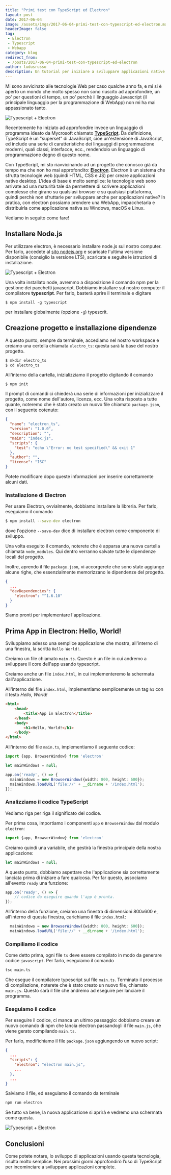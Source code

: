 ```yaml
---
title: "Primi test con TypeScript ed Electron"
layout: post
date: 2017-06-04
image: /assets/imgs/2017-06-04-primi-test-con-typescript-ed-electron.markdown/ts_elec.png
headerImage: false
tag:
 - Electron
 - Typescript
 - Webapp
category: blog
redirect_from:
 - /posts/2017-06-04-primi-test-con-typescript-ed-electron
author: ludusrusso
description: Un tutorial per iniziare a sviluppare applicazioni native desktop usando tecnologi Web ed il nuovo linguaggio di programmazione Typescript
---
```


Mi sono avvicinato alle tecnologie Web per caso qualche anno fa, e mi si è aperto un mondo che molto spesso non sono riuscito ad approfondire, un po' per questioni di tempo, un po' perchè il linguaggio Javascript (il principale linguaggio per la programmazione di WebApp) non mi ha mai appassionato tanto.

![Typescript + Electron](/assets/imgs/2017-06-04-primi-test-con-typescript-ed-electron.markdown/ts_elec.png)

Recentemente ho iniziato ad approfondire invece un linguaggio di programma ideato da Mycrosoft chiamato [**TypeScript**](https://www.typescriptlang.org/). Da definizione, TypeScript è un "superset" di JavaScript, cioè un'estensione di JavaScript, ed include una serie di caratteristiche dei linguaggi di programmazione moderni, quali classi, interfacce, ecc., rendendolo un linguaggio di programmazione degno di questo nome.

Con TypeScript, mi sto riavvicinando ad un progetto che conosco già da tempo ma che non ho mai approfondito: [**Electron**](https://electron.atom.io/). Electron è un sistema che sfrutta tecnologie web (quindi HTML, CSS e JS) per creare applicazioni native desktop. L'idea di base è molto semplice: le tecnologie web sono arrivate ad una maturità tale da permettere di scrivere applicazioni complesse che girano su qualsiasi browser e su qualsiasi piattaforma, quindi perchè non sfruttarle per sviluppare anche per applicazioni native? In pratica, con electron possiamo prendere una WebApp, impacchetarla e distribuirla come applicazione nativa su Windows, macOS e Linux.

Vediamo in seguito come fare!

## Installare Node.js

Per utilizzare electron, è necessario installare node.js sul nostro computer. Per farlo, accedete al [sito nodejs.org](https://nodejs.org/it/) e scaricate l'ultima versione disponibile (consiglio la versione LTS), scaricate e seguite le istruzioni di installazione.

![Typescript + Electron](/assets/imgs/2017-06-04-primi-test-con-typescript-ed-electron.markdown/node.png)


Una volta installato node, avremmo a disposizione il comando npm per la gestione dei pacchetti javascript. Dobbiamo installare sul nostro computer il compilatore **typescript**. Per farlo, basterà aprire il terminale e digitare

```
$ npm install -g typescript
```

per installare globalmente (opzione `-g`) typescrit.

## Creazione progetto e installazione dipendenze

A questo punto, sempre da terminale, accediamo nel nostro workspace e creiamo una certella chiamata `electro_ts`: questa sarà la base del nostro progetto.

```bash
$ mkdir electro_ts
$ cd electro_ts
```

All'interno della cartella, inizializziamo il progetto digitando il comando

```
$ npm init
```

Il prompt di comandi ci chiederà una serie di informazioni per inizializzare il progetto, come nome dell'autore, licenza, ecc. Una volta risposto a tutte quante, noteremo che è stato creato un nuovo file chiamato `package.json`, con il seguente cotenuto:

```json
{
  "name": "electron_ts",
  "version": "1.0.0",
  "description": "",
  "main": "index.js",
  "scripts": {
    "test": "echo \"Error: no test specified\" && exit 1"
  },
  "author": "",
  "license": "ISC"
}
```
Potete modificare dopo queste informazioni per inserire correttamente alcuni dati.

### Installazione di Electron

Per usare Electron, ovvialmente, dobbiamo installare la libreria. Per farlo, eseguiamo il comando

```bash
$ npm install --save-dev electron
```

dove l'opzione `--save-dev` dice di installare electron come componente di sviluppo.

Una volta eseguito il comando, noterete che è apparsa una nuova cartella chiamata `node_modules`. Qui dentro verranno salvate tutte le dipendenze locali del progetto.

Inoltre, aprendo il file `package.json`, vi accorgerete che sono state aggiunge alcune righe, che essenzialmente memorizzano le dipendenze del progetto.

```json
{
  ...
  "devDependencies": {
    "electron": "^1.6.10"
  }
}
```

Siamo pronti per implementare l'applicazione.

## Prima App in Electron: Hello, World!

Sviluppiamo adesso una semplice applicazione che mostra, all'interno di una finestra, la scritta `Hello World!`.

Creiamo un file chiamato `main.ts`. Questo è un file in cui andremo a sviluppare il core dell'app usando typescript.

Creiamo anche un file `index.html`, in cui implementeremo la schermata dall'applicazione.

All'interno del file `index.html`, implementiamo semplicemente un tag `h1` con il testo *Hello, World!*

```html
<html>
    <head>
        <title>App in Electron</title>
    </head>
    <body>
        <h1>Hello, World!</h1>
    </body>
</html>
```

All'interno del file `main.ts`, implementiamo il seguente codice:

```typescript
import {app, BrowserWindow} from 'electron'

let mainWindows = null;

app.on('ready', () => {
  mainWindows = new BrowserWindow({width: 800, height: 600});
  mainWindows.loadURL('file://' + __dirname + '/index.html');
});
```

### Analizziamo il codice TypeScript

Vediamo riga per riga il significato del codice.

Per prima cosa, importiamo i componenti `app` e `BrowserWindow` dal modulo `electron`:

```typescript
import {app, BrowserWindow} from 'electron'
```

Creiamo quindi una variabile, che gestirà la finestra principale della nostra applicazione:

```typescript
let mainWindows = null;
```
A questo punto, dobbiamo aspettare che l'applicazione sia correttamente lanciata prima di iniziare a fare qualcosa. Per far questo, associamo all'evento `ready` una funzione:

```typescript
app.on('ready', () => {
	// codice da eseguire quando l'app è pronta.
});
```

All'interno della funzione, creiamo una finestra di dimensioni $800x600$ e, all'interno di questa finestra, carichiamo il file `index.html`:

```typescript
  mainWindows = new BrowserWindow({width: 800, height: 600});
  mainWindows.loadURL('file://' + __dirname + '/index.html');
```

### Compiliamo il codice

Come detto prima, ogni file `ts` deve essere compilato in modo da generare codice `javascript`. Per farlo, eseguiamo il comando

```bash
tsc main.ts
```

Che esegue il compilatore typescript sul file `main.ts`. Terminato il processo di compilazione, noterete che è stato creato un nuovo file, chiamato `main.js`. Questo sarà il file che andremo ad eseguire per lanciare il programma.


### Eseguiamo il codice

Per eseguire il codice, ci manca un ultimo passaggio: dobbiamo creare un nuovo comando di npm che lancia electron passandogli il file `main.js`, che viene gerato compilando `main.ts`.

Per farlo, modifichiamo il file `package.json` aggiungendo un nuovo script:

```json
{
  ...
  "scripts": {
    "electron": "electron main.js",
    ...
  },
  ...
}
```
Salviamo il file, ed eseguiamo il comando da terminale

```bash
npm run electron
```

Se tutto va bene, la nuova applicazione si aprirà e vedremo una schermata come questa.

![Typescript + Electron](/assets/imgs/2017-06-04-primi-test-con-typescript-ed-electron.markdown/app.png)

## Conclusioni

Come potete notare, lo sviluppo di applicazioni usando questa tecnologia, risulta molto semplice.
Nei prossimi giorni approfondirò l’uso di TypeScript per incominciare a sviluppare applicazioni complete.
